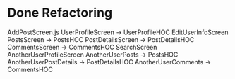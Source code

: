 # Done Refactoring

AddPostScreen.js
UserProfileScreen -> UserProfileHOC
EditUserInfoScreen
PostsScreen -> PostsHOC
PostDetailsScreen -> PostDetailsHOC
CommentsScreen -> CommentsHOC
SearchScreen
AnotherUserProfileScreen
AnotherUserPosts -> PostsHOC
AnotherUserPostDetails -> PostDetailsHOC
AnotherUserComments -> CommentsHOC
